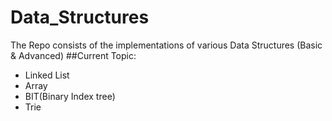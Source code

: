 # Data_Structures
The Repo consists of the implementations of various Data Structures (Basic & Advanced)
##Current Topic:
* Linked List
* Array
* BIT(Binary Index tree)
* Trie 
